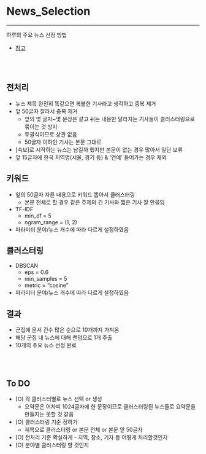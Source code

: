# News_Selection
---
하루의 주요 뉴스 선정 방법
* [참고](https://hoonzi-text.tistory.com/19)

<br>
<br>

## 전처리

- 뉴스 제목 완전히 똑같으면 복붙한 기사라고 생각하고 중복 제거
- 앞 50글자 잘라서 중복 제거
    - 앞의 몇 글자~몇 문장은 같고 뒤는 내용만 달라지는 기사들이 클러스터링으로 묶이는 것 방지
    - 두괄식이므로 상관 없음
    - 50글자 이하인 기사는 본문 그대로
- [속보]로 시작하는 뉴스는 남길까 했지만 본문이 없는 경우 많아서 일단 보류
- 앞 15글자에 한국 지역명(서울, 경기 등) & '연예' 들어가는 경우 제외


## 키워드

- 앞의 50글자 자른 내용으로 키워드 뽑아서 클러스터링
    - 본문 전체로 할 경우 같은 주제의 긴 기사와 짧은 기사 잘 안묶임
- TF-IDF
    - min_df = 5
    - ngram_range = (1, 2)
- 파라미터 분야/뉴스 개수에 따라 다르게 설정하였음

## 클러스터링

- DBSCAN
    - eps = 0.6
    - min_samples = 5
    - metric = “cosine”
- 파라미터 분야/뉴스 개수에 따라 다르게 설정하였음

## 결과

- 군집에 문서 건수 많은 순으로 10개까지 가져옴
- 해당 군집 내 뉴스에 대해 랜덤으로 1개 추출
- 10개의 주요 뉴스 선정 완료




<br>
<br>

## To DO
- [O]  각 클러스터별로 뉴스 선택 or 생성
    - 요약문은 어차피 1024글자에 한 문장이므로 클러스터링된 뉴스들로 요약문을 만들지는 못할 것 같음
- [O]  클러스터링 기준 정하기
    - 제목으로 클러스터링 or 본문 전체 or 본문 앞 50글자
- [O]  전처리 기준 확실하게 - 지역, 장소, 기자 등 어떻게 처리할것인지
- [O]  분야별 클러스터링 할 것인지


